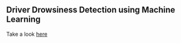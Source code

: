 ## Driver Drowsiness Detection using Machine Learning

Take a look <a href="https://github.com/DarshGupta1910/Driver_Drowsiness_Detection_using_Machine_Learning/blob/main/Driver%20Drowsiness%20Detection%20Review%201.pdf">here</a>
